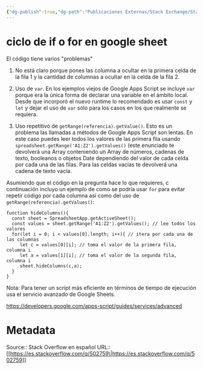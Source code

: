 ```yaml
---
{"dg-publish":true,"dg-path":"Publicaciones Externas/Stack Exchange/Stack Overflow en español/es.stackoverflow.com-502759.md","permalink":"/publicaciones-externas/stack-exchange/stack-overflow-en-espanol/es-stackoverflow-com-502759/","title":"ciclo de if o for en google sheet","hide":true,"noteIcon":"default","created":"2024-04-03T12:49:10.680-06:00","updated":"2024-04-05T16:43:57.585-06:00"}
---
```


# ciclo de if o for en google sheet

El código tiene varios "problemas" 

1. No está claro porque pones las columna a ocultar en la primera celda de la fila 1 y la cantidad de columnas a ocultar en la celda de la fila 2.
2. Uso de `var`. En los ejemplos viejos de Google Apps Script se incluye `var` porque era la única forma de declarar una variable en el ámbito local. Desde que incorporó el nuevo runtime lo recomendado es usar `const` y `let` y dejar el uso de `var` sólo para los casos en los que realmente se requiera.

3. Uso repetitivo de `getRange(referencia).getValue()`. Esto es un problema las llamadas a métodos de Google Apps Script son lentas. En este caso puedes leer todos los valores de las primera fila usando `spreadsheet.getRange('A1:Z2').getValues()` (este enunciado te devolverá una Array conteniendo un Array de números, cadenas de texto, booleanos o objetos Date dependiendo del valor de cada celda por cada una de las filas. Para las celdas  vacías te devolverá una cadena de texto vacía.


Asumiendo que el código en la pregunta hace lo que requieres, c continuación incluyo un ejemplo de como se podría usar `for` para evitar repetir código por cada columna así como del uso de `getRange(referencia).getValues()`:

```
function hideColumns(){
  const sheet = SpreadsheetApp.getActiveSheet();
  const values = sheet.getRange('A1:Z2').getValues(); // lee todos los valores
  for(let i = 0; i < values[0].length; i++){ // itera por cada una de las columnas
     let c = values[0][i]; // toma el valor de la primera fila, columna i
     let a = values[1][i]; // toma el valor de la segunda fila, columna i
     sheet.hideColumns(c,a);
  }
}
```

Nota: Para tener un script más eficiente en términos de tiempo de ejecución usa el servicio avanzado de Google Sheets.

https://developers.google.com/apps-script/guides/services/advanced 



# Metadata
Source:: Stack Overflow en español
URL:: [[https://es.stackoverflow.com/q/502759\|https://es.stackoverflow.com/q/502759]]

